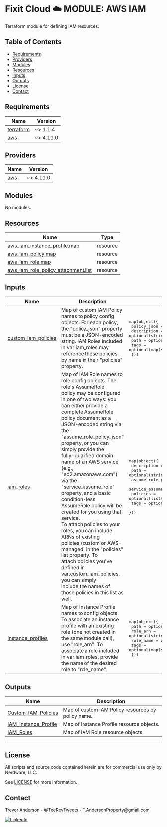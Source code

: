 <h1>Fixit Cloud ☁️ MODULE: AWS IAM</h2>

Terraform module for defining IAM resources.

<h2>Table of Contents</h2>

- [Requirements](#requirements)
- [Providers](#providers)
- [Modules](#modules)
- [Resources](#resources)
- [Inputs](#inputs)
- [Outputs](#outputs)
- [License](#license)
- [Contact](#contact)

<!-- prettier-ignore-start -->
<!-- BEGINNING OF PRE-COMMIT-TERRAFORM DOCS HOOK -->
## Requirements

| Name | Version |
|------|---------|
| <a name="requirement_terraform"></a> [terraform](#requirement\_terraform) | ~> 1.1.4 |
| <a name="requirement_aws"></a> [aws](#requirement\_aws) | ~> 4.11.0 |

## Providers

| Name | Version |
|------|---------|
| <a name="provider_aws"></a> [aws](#provider\_aws) | ~> 4.11.0 |

## Modules

No modules.

## Resources

| Name | Type |
|------|------|
| [aws_iam_instance_profile.map](https://registry.terraform.io/providers/hashicorp/aws/latest/docs/resources/iam_instance_profile) | resource |
| [aws_iam_policy.map](https://registry.terraform.io/providers/hashicorp/aws/latest/docs/resources/iam_policy) | resource |
| [aws_iam_role.map](https://registry.terraform.io/providers/hashicorp/aws/latest/docs/resources/iam_role) | resource |
| [aws_iam_role_policy_attachment.list](https://registry.terraform.io/providers/hashicorp/aws/latest/docs/resources/iam_role_policy_attachment) | resource |

## Inputs

| Name | Description | Type | Default | Required |
|------|-------------|------|---------|:--------:|
| <a name="input_custom_iam_policies"></a> [custom\_iam\_policies](#input\_custom\_iam\_policies) | Map of custom IAM Policy names to policy config objects. For each policy,<br>the "policy\_json" property must be a JSON-encoded string. IAM Roles included<br>in var.iam\_roles may reference these policies by name in their "policies"<br>property. | <pre>map(object({<br>    policy_json = string<br>    description = optional(string)<br>    path        = optional(string)<br>    tags        = optional(map(string))<br>  }))</pre> | `{}` | no |
| <a name="input_iam_roles"></a> [iam\_roles](#input\_iam\_roles) | Map of IAM Role names to role config objects. The role's AssumeRole<br>policy may be configured in one of two ways: you can either provide a<br>complete AssumeRole policy document as a JSON-encoded string via the<br>"assume\_role\_policy\_json" property, or you can simply provide the<br>fully-qualified domain name of an AWS service (e.g., "ec2.amazonaws.com")<br>via the "service\_assume\_role" property, and a basic condition-less<br>AssumeRole policy will be created for you using that service.<br>To attach policies to your roles, you can include ARNs of existing<br>policies (custom or AWS-managed) in the "policies" list property. To<br>attach policies you've defined in var.custom\_iam\_policies, you can simply<br>include the names of those policies in this list as well. | <pre>map(object({<br>    description             = optional(string)<br>    path                    = optional(string)<br>    assume_role_policy_json = optional(string)<br>    service_assume_role     = optional(string)<br>    policies                = optional(list(string))<br>    tags                    = optional(map(string))<br>  }))</pre> | `{}` | no |
| <a name="input_instance_profiles"></a> [instance\_profiles](#input\_instance\_profiles) | Map of Instance Profile names to config objects. To associate an instance<br>profile with an existing role (one not created in the same module call),<br>use "role\_arn". To associate a role included in var.iam\_roles, provide<br>the name of the desired role to "role\_name". | <pre>map(object({<br>    path      = optional(string)<br>    role_arn  = optional(string)<br>    role_name = optional(string)<br>    tags      = optional(map(string))<br>  }))</pre> | `{}` | no |

## Outputs

| Name | Description |
|------|-------------|
| <a name="output_Custom_IAM_Policies"></a> [Custom\_IAM\_Policies](#output\_Custom\_IAM\_Policies) | Map of custom IAM Policy resources by policy name. |
| <a name="output_IAM_Instance_Profile"></a> [IAM\_Instance\_Profile](#output\_IAM\_Instance\_Profile) | Map of Instance Profile resource objects. |
| <a name="output_IAM_Roles"></a> [IAM\_Roles](#output\_IAM\_Roles) | Map of IAM Role resource objects. |
<!-- END OF PRE-COMMIT-TERRAFORM DOCS HOOK -->
<!-- prettier-ignore-end -->

---

## License

All scripts and source code contained herein are for commercial use only by Nerdware, LLC.

See [LICENSE](/LICENSE) for more information.

## Contact

Trevor Anderson - [@TeeRevTweets](https://twitter.com/teerevtweets) - T.AndersonProperty@gmail.com

[![LinkedIn][linkedin-shield]][linkedin-url]

<!-- MARKDOWN LINKS & IMAGES -->
<!-- https://www.markdownguide.org/basic-syntax/#reference-style-links -->

[pre-commit-shield]: https://img.shields.io/badge/pre--commit-enabled-brightgreen?logo=pre-commit&logoColor=white
[fixit-cloud-live]: https://github.com/Nerdware-LLC/fixit-cloud-live
[linkedin-url]: https://www.linkedin.com/in/trevor-anderson-3a3b0392/
[linkedin-shield]: https://img.shields.io/badge/LinkedIn-0077B5?logo=linkedin&logoColor=white
